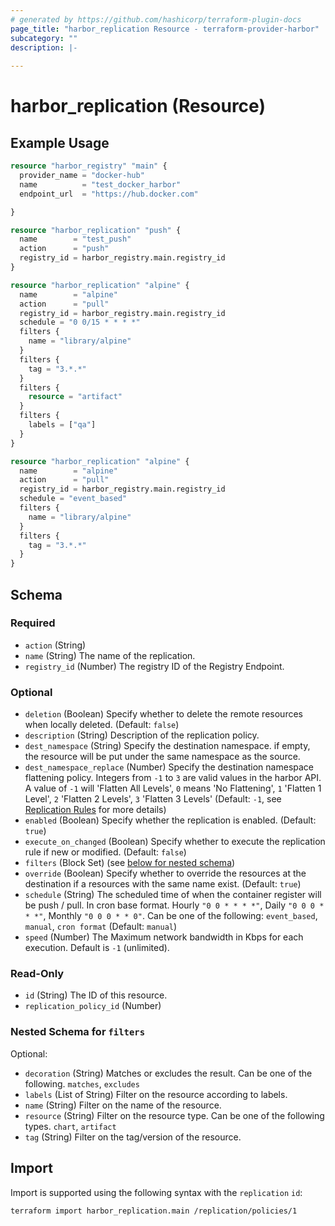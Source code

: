 ```yaml
---
# generated by https://github.com/hashicorp/terraform-plugin-docs
page_title: "harbor_replication Resource - terraform-provider-harbor"
subcategory: ""
description: |-
  
---
```


# harbor_replication (Resource)

<!-- schema generated by tfplugindocs -->

## Example Usage

```terraform
resource "harbor_registry" "main" {
  provider_name = "docker-hub"
  name          = "test_docker_harbor"
  endpoint_url  = "https://hub.docker.com"

}

resource "harbor_replication" "push" {
  name        = "test_push"
  action      = "push"
  registry_id = harbor_registry.main.registry_id
}

resource "harbor_replication" "alpine" {
  name        = "alpine"
  action      = "pull"
  registry_id = harbor_registry.main.registry_id
  schedule = "0 0/15 * * * *"
  filters {
    name = "library/alpine"
  }
  filters {
    tag = "3.*.*"
  }
  filters {
    resource = "artifact"
  }
  filters {
    labels = ["qa"]
  }
}

resource "harbor_replication" "alpine" {
  name        = "alpine"
  action      = "pull"
  registry_id = harbor_registry.main.registry_id
  schedule = "event_based"
  filters {
    name = "library/alpine"
  }
  filters {
    tag = "3.*.*"
  }
}
```

## Schema

### Required

- `action` (String)
- `name` (String) The name of the replication.
- `registry_id` (Number) The registry ID of the Registry Endpoint.

### Optional

- `deletion` (Boolean) Specify whether to delete the remote resources when locally deleted. (Default: `false`)
- `description` (String) Description of the replication policy.
- `dest_namespace` (String) Specify the destination namespace. if empty, the resource will be put under the same namespace as the source.
- `dest_namespace_replace` (Number) Specify the destination namespace flattening policy. Integers from `-1` to `3` are valid values in the harbor API. A value of `-1` will 'Flatten All Levels', `0` means 'No Flattening', `1` 'Flatten 1 Level', `2` 'Flatten 2 Levels', `3` 'Flatten 3 Levels' (Default: `-1`, see [Replication Rules](https://goharbor.io/docs/latest/administration/configuring-replication/create-replication-rules/) for more details)
- `enabled` (Boolean) Specify whether the replication is enabled. (Default: `true`)
- `execute_on_changed` (Boolean) Specify whether to execute the replication rule if new or modified. (Default: `false`)
- `filters` (Block Set) (see [below for nested schema](#nestedblock--filters))
- `override` (Boolean) Specify whether to override the resources at the destination if a resources with the same name exist. (Default: `true`)
- `schedule` (String) The scheduled time of when the container register will be push / pull. In cron base format. Hourly `"0 0 * * * *"`, Daily `"0 0 0 * * *"`, Monthly `"0 0 0 * * 0"`. Can be one of the following: `event_based`, `manual`, `cron format` (Default: `manual`)
- `speed` (Number) The Maximum network bandwidth in Kbps for each execution. Default is `-1` (unlimited).

### Read-Only

- `id` (String) The ID of this resource.
- `replication_policy_id` (Number)

<a id="nestedblock--filters"></a>

### Nested Schema for `filters`

Optional:

- `decoration` (String) Matches or excludes the result. Can be one of the following. `matches`, `excludes`
- `labels` (List of String) Filter on the resource according to labels.
- `name` (String) Filter on the name of the resource.
- `resource` (String) Filter on the resource type. Can be one of the following types. `chart`, `artifact`
- `tag` (String) Filter on the tag/version of the resource.

## Import
Import is supported using the following syntax with the `replication` `id`:

```shell
terraform import harbor_replication.main /replication/policies/1
```
